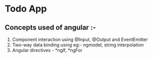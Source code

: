 # Todo App

## Concepts used of angular  :-
1. Component interaction using @Input, @Output and EventEmitter
2. Two-way data binding using eg:- ngmodel, string interpolation
3. Angular directives - *ngIf, *ngFor

